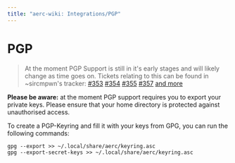 ```yaml
---
title: "aerc-wiki: Integrations/PGP"
---
```


# PGP

> At the moment PGP Support is still in it's early stages and will likely
> change as time goes on. Tickets relating to this can be found in
> ~sircmpwn's tracker: [#353](https://todo.sr.ht/~sircmpwn/aerc2/353)
> [#354](https://todo.sr.ht/~sircmpwn/aerc2/354)
> [#355](https://todo.sr.ht/~sircmpwn/aerc2/355)
> [#357](https://todo.sr.ht/~sircmpwn/aerc2/357)
> [and more](https://todo.sr.ht/~sircmpwn/aerc2?search=label%3A%22pgp%22)

**Please be aware:** at the moment PGP support requires you to export your
private keys. Please ensure that your home directory is protected against
unauthorised access.

To create a PGP-Keyring and fill it with your keys from GPG, you can run the
following commands:

```shell
gpg --export >> ~/.local/share/aerc/keyring.asc
gpg --export-secret-keys >> ~/.local/share/aerc/keyring.asc
```
